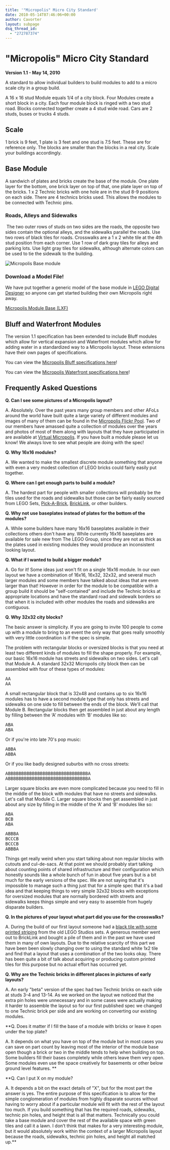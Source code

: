 ```yaml
---
title: '"Micropolis" Micro City Standard'
date: 2010-05-14T07:46:06+00:00
author: Cavorter
layout: subpage
dsq_thread_id:
  - "272787374"
---
```

# "Micropolis" Micro City Standard

**Version 1.1 - May 14, 2010**

A standard to allow individual builders to build modules to add to a micro scale city in a group build.

A 16 x 16 stud Module equals 1/4 of a city block. Four Modules create a short block in a city. Each four module block is ringed with a two stud road. Blocks connected together create a 4 stud wide road. Cars are 2 studs, buses or trucks 4 studs.

## Scale

1 brick is 9 feet, 1 plate is 3 feet and one stud is 7.5 feet. These are for reference only. The blocks are smaller than the blocks in a real city. Scale your buildings accordingly.

## Base Module

A sandwich of plates and bricks create the base of the module. One plate layer for the bottom, one brick layer on top of that, one plate layer on top of the bricks. 1 x 2 Technic bricks with one hole are in the stud 8-9 positions on each side. There are 4 technics bricks used. This allows the modules to be connected with Technic pins.

### Roads, Alleys and Sidewalks
 The two outer rows of studs on two sides are the roads, the opposite two sides contain the optional alleys, and the sidewalks parallel the roads. Use two rows of black tiles for roads. Crosswalks are a 1 x 2 white tile at the 4th stud position from each corner. Use 1 row of dark gray tiles for alleys and parking lots. Use light gray tiles for sidewalks, although alternate colors can be used to tie the sidewalk to the building.

![Micropolis Base module](micropolis/images/Micropolis-Base_Module.png "Micropolis Base module")

### Download a Model File!
  
We have put together a generic model of the base module in <a href="http://ldd.lego.com/default.aspx" target="_blank">LEGO Digital Designer</a> so anyone can get started building their own Micropolis right away.
  
[Micropolis Module Base (LXF)](micropolis/examples/Micropolis-Base_Module.lxf)

## Bluff and Waterfront Modules
  
The version 1.1 specification has been extended to include Bluff modules which allow for vertical expansion and Waterfront modules which allow for adding water in a standardized way to a Micropolis layout. These extensions have their own pages of specifications.

You can view the [Micropolis Bluff specifications here](micropolis/micropolis-v1-1-bluff)!

You can view the [Micropolis Waterfront specifications here](micropolis/micropolis-v1-1-waterfront)!

## Frequently Asked Questions
  
**Q. Can I see some pictures of a Micropolis layout?**
  
A. Absolutely. Over the past years many group members and other AFoLs around the world have built quite a large variety of different modules and images of many of them can be found in the [Micropolis Flickr Pool](http://www.flickr.com/groups/1148237@N21/). Two of our members have amassed quite a collection of modules over the years and photos of most of them along with layouts that they have participated in are available at [Virtual Micropolis](http://virtualmicropolis.com). If you have built a module please let us know! We always love to see what people are doing with the spec!

**Q. Why 16x16 modules?**
  
A. We wanted to make the smallest discrete module something that anyone with even a very modest collection of LEGO bricks could fairly easily put together.

**Q. Where can I get enough parts to build a module?**
  
A. The hardest part for people with smaller collections will probably be the tiles used for the roads and sidewalks but those can be fairly easily sourced from LEGO Sets, [Pick-A-Brick](http://shop.lego.com/PAB/), [BrickLink](http://www.bricklink.com/), or other builders.

**Q. Why not use baseplates instead of plates for the bottom of the modules?**
  
A. While some builders have many 16x16 baseplates available in their collections others don't have any. While currently 16x16 baseplates are available for sale new from The LEGO Group, since they are not as thick as the plates used in existing modules they would produce an inconsistent looking layout.

**Q. What if I wanted to build a bigger module?**
  
A. Go for it! Some ideas just won't fit on a single 16x16 module. In our own layout we have a combination of 16x16, 16x32, 32x32, and several much larger modules and some members have talked about ideas that are even larger than that! However in order for the module to be compatible with a group build it should be "self-contained" and include the Technic bricks at appropriate locations and have the standard road and sidewalk borders so that when it is included with other modules the roads and sidewalks are contiguous.

**Q. Why 32x32 city blocks?**
  
The basic answer is simplicity. If you are going to invite 100 people to come up with a module to bring to an event the only way that goes really smoothly with very little coordination is if the spec is simple.

The problem with rectangular blocks or oversized blocks is that you need at least two different kinds of modules to fill the shape properly. For example, our basic 16x16 module has streets and sidewalks on two sides. Let's call that Module A. A standard 32x32 Micropolis city block then can be assembled with four of these types of modules:

<pre>AA
AA</pre>

A small rectangular block that is 32x48 and contains up to six 16x16 modules has to have a second module type that only has streets and sidewalks on one side to fill between the ends of the block. We'll call that Module B. Rectangular blocks then get assembled in just about any length by filling between the &#8216;A' modules with &#8216;B' modules like so:

<pre>ABA
ABA</pre>

Or if you're into late 70's pop music:

<pre>ABBA
ABBA</pre>

Or if you like badly designed suburbs with no cross streets:

<pre>ABBBBBBBBBBBBBBBBBBBBBBBBBBBBBBA
ABBBBBBBBBBBBBBBBBBBBBBBBBBBBBBA</pre>

Larger square blocks are even more complicated because you need to fill in the middle of the block with modules that have no streets and sidewalks. Let's call that Module C. Larger square blocks then get assembled in just about any size by filling in the middle of the &#8216;A' and &#8216;B' modules like so:

<pre>ABA
BCB
ABA</pre>

<pre>ABBBA
BCCCB
BCCCB
ABBBA</pre>

Things get really weird when you start talking about non regular blocks with cutouts and cul-de-sacs. At that point we should probably start talking about counting points of shared infrastructure and their configuration which honestly sounds like a whole bunch of fun in about five years but is a bit much for the early versions of the spec. We are not saying that it's impossible to manage such a thing just that for a simple spec that it's a bad idea and that keeping things to very simple 32x32 blocks with exceptions for oversized modules that are normally bordered with streets and sidewalks keeps things simple and very easy to assemble from hugely disparate builders.

**Q. In the pictures of your layout what part did you use for the crosswalks?**
  
A. During the build of our first layout someone had a [black tile with some printed striping](http://peeron.com/inv/parts/3069bpx15) from the old LEGO Studios sets. A generous member went out to BrickLink and bought a pile of them and in the past we have used them in many of own layouts. Due to the relative scarcity of this part we have been been slowly changing over to using the standard white 1x2 tile and find that a layout that uses a combination of the two looks okay. There has been quite a bit of talk about acquiring or producing custom printed tiles for this purpose but no actual effort has occurred yet.

**Q. Why are the Technic bricks in different places in pictures of early layouts?**
  
A. An early "beta" version of the spec had two Technic bricks on each side at studs 3-4 and 13-14. As we worked on the layout we noticed that the extra pin holes were unnecessary and in some cases were actually making it harder to assemble the layout so for our first published spec we changed to one Technic brick per side and are working on converting our existing modules.

**Q. Does it matter if I fill the base of a module with bricks or leave it open under the top plate?
  
<span style="font-weight: normal;">A. It depends on what you have on top of the module but in most cases you can save on part count by leaving most of the interior of the module base open though a brick or two in the middle tends to help when building on top. Some builders fill their bases completely while others leave them very open. Some modules even use the space creatively for basements or other below ground level features. </span>**

**Q. Can I put X on my module?
  
<span style="font-weight: normal;">A. It depends a bit on the exact details of "X", but for the most part the answer is yes. The entire purpose of this specification is to allow for the simple conglomeration of modules from highly disparate sources without having to worry about if a particular module will fit with the rest of the layout too much. If you build something that has the required roads, sidewalks, technic pin holes, and height that is all that matters. Technically you could take a base module and cover the rest of the available space with green tiles and call it a lawn. I don’t think that makes for a very interesting module, but it would absolutely work within the context of a larger Micropolis layout because the roads, sidewalks, technic pin holes, and height all matched up.</span>**
